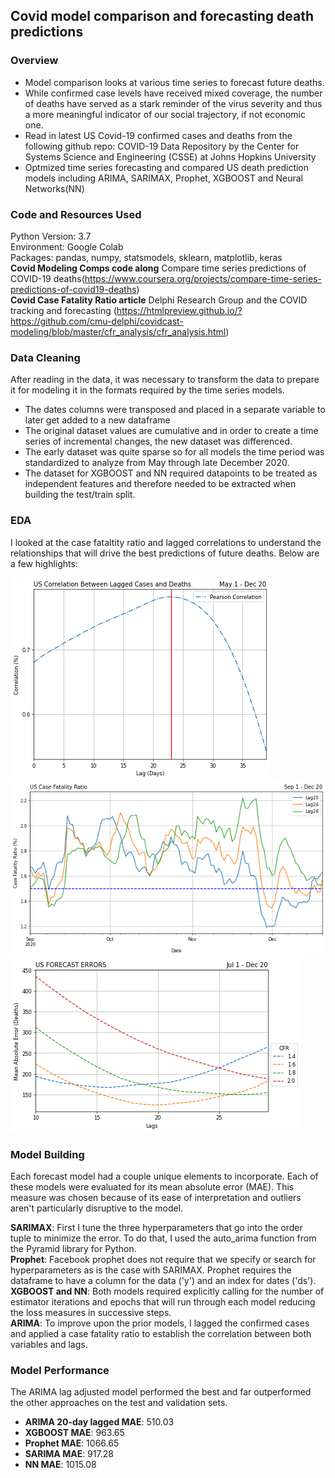 
## Covid model comparison and forecasting death predictions
### Overview

* Model comparison looks at various time series to forecast future deaths.  
* While confirmed case levels have received mixed coverage, the number of deaths have served as a stark reminder of the virus severity and thus a more meaningful indicator of our social trajectory, if not economic one.
* Read in latest US Covid-19 confirmed cases and deaths from the following github repo:  COVID-19 Data Repository by the Center for Systems Science and Engineering (CSSE) at Johns Hopkins University
* Optmized time series forecasting and compared US death prediction models including ARIMA, SARIMAX, Prophet, XGBOOST and Neural Networks(NN)

### Code and Resources Used
Python Version: 3.7  
Environment: Google Colab  
Packages: pandas, numpy, statsmodels, sklearn, matplotlib, keras  
**Covid Modeling Comps code along** Compare time series predictions of COVID-19 deaths(https://www.coursera.org/projects/compare-time-series-predictions-of-covid19-deaths)  
**Covid Case Fatality Ratio article** Delphi Research Group and the COVID tracking and forecasting (https://htmlpreview.github.io/?https://github.com/cmu-delphi/covidcast-modeling/blob/master/cfr_analysis/cfr_analysis.html)

### Data Cleaning
After reading in the data, it was necessary to transform the data to prepare it for modeling it in the formats required by the time series models.
* The dates columns were transposed and placed in a separate variable to later get added to a new dataframe
* The original dataset values are cumulative and in order to create a time series of incremental changes, the new dataset was differenced.
* The early dataset was quite sparse so for all models the time period was standardized to analyze from May through late December 2020.
* The dataset for XGBOOST and NN required datapoints to be treated as independent features and therefore needed to be extracted when building the test/train split.

### EDA
I looked at the case fataltity ratio and lagged correlations to understand the relationships that will drive the best predictions of future deaths.  Below are a few highlights:

![alt text](images/correlation_lags.png)
![alt text](images/cfr_lag_trends.png)
![alt text](images/cfr_forecast_errors.png)

### Model Building
Each forecast model had a couple unique elements to incorporate.  Each of these models were evaluated for its mean absolute error (MAE).  This measure was chosen because of its ease of interpretation and outliers aren't particularly disruptive to the model.

**SARIMAX**: First I tune the three hyperparameters that go into the order tuple to minimize the error. To do that, I used the auto_arima function from the Pyramid library for Python.  
**Prophet**: Facebook prophet does not require that we specify or search for hyperparameters as is the case with SARIMAX. Prophet requires the dataframe to have a column for the data ('y') and an index for dates ('ds').  
**XGBOOST and NN**: Both models required explicitly calling for the number of estimator iterations and epochs that will run through each model reducing the loss measures in successive steps.  
**ARIMA**: To improve upon the prior models, I lagged the confirmed cases and applied a case fatality ratio to establish the correlation between both variables and lags.  

### Model Performance
The ARIMA lag adjusted model performed the best and far outperformed the other approaches on the test and validation sets.
* **ARIMA 20-day lagged MAE**:  510.03
* **XGBOOST MAE**:  963.65
* **Prophet MAE**: 1066.65
* **SARIMA MAE**:  917.28
* **NN MAE**:  1015.08

